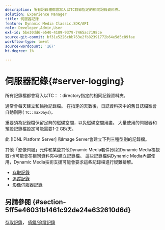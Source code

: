 ```yaml
---
description: 所有記錄檔都會寫入以TC目錄指定的相同記錄資料夾。
solution: Experience Manager
title: 伺服器記錄
feature: Dynamic Media Classic,SDK/API
role: Developer,Admin,User
exl-id: 5be30dd6-e540-4189-9379-7465ac7198ce
source-git-commit: bf31e5226cbb763e2fb82391772b64e5d5c89fae
workflow-type: tm+mt
source-wordcount: '167'
ht-degree: 1%

---
```


# 伺服器記錄{#server-logging}

所有記錄檔都會寫入以TC：：directory指定的相同記錄資料夾。

通常會每天建立和輪換記錄檔。 在指定的天數後，日誌資料夾中的舊日誌檔案會自動刪除( `TC::maxDays`)。

重要須為記錄檔保留足夠的磁碟空間，以免磁碟空間用盡。 大量使用的伺服器和預設記錄檔設定可能需要1-2 GB/天。

此 [!DNL Platform Server] 和Image Server會建立下列三種型別的記錄檔。

其他「影像伺服」元件和某些其他Dynamic Media套件(例如Dynamic Media檢視器)也可能會在相同資料夾中建立記錄檔。 這些記錄檔供Dynamic Media內部使用，Dynamic Media技術支援可能會要求這些記錄檔進行疑難排解。

* [存取記錄](c-access-log.md)
* [追蹤記錄](c-trace-log.md)
* [影像伺服器記錄](c-image-server-log.md)

## 另請參閱 {#section-5ff5e46031b1461c92de24e632610d6d}

[存取記錄](../../../../is-api/image-serving-api-ref/c-configuration-and-administration/c-server-settings/r-access-logging.md#reference-5d175921c12a48a6be7f722517615d0f)， [偵錯/追蹤記錄](../../../../is-api/image-serving-api-ref/c-configuration-and-administration/c-server-settings/r-debug-trace-logging.md#reference-4b372f81001849f5b495457da7af8e82)
